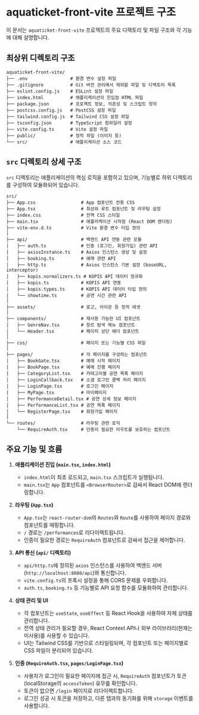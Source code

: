 # aquaticket-front-vite 프로젝트 구조

이 문서는 `aquaticket-front-vite` 프로젝트의 주요 디렉토리 및 파일 구조와 각 기능에 대해 설명합니다.

## 최상위 디렉토리 구조

```
aquaticket-front-vite/
├── .env                # 환경 변수 설정 파일
├── .gitignore          # Git 버전 관리에서 제외할 파일 및 디렉토리 목록
├── eslint.config.js    # ESLint 설정 파일
├── index.html          # 애플리케이션의 진입점 HTML 파일
├── package.json        # 프로젝트 정보, 의존성 및 스크립트 정의
├── postcss.config.js   # PostCSS 설정 파일
├── tailwind.config.js  # Tailwind CSS 설정 파일
├── tsconfig.json       # TypeScript 컴파일러 설정
├── vite.config.ts      # Vite 설정 파일
├── public/             # 정적 파일 (이미지 등)
└── src/                # 애플리케이션 소스 코드
```

## `src` 디렉토리 상세 구조

`src` 디렉토리는 애플리케이션의 핵심 로직을 포함하고 있으며, 기능별로 하위 디렉토리를 구성하여 모듈화되어 있습니다.

```
src/
├── App.css                 # App 컴포넌트 전용 CSS
├── App.tsx                 # 최상위 루트 컴포넌트 및 라우팅 설정
├── index.css               # 전역 CSS 스타일
├── main.tsx                # 애플리케이션 시작점 (React DOM 렌더링)
├── vite-env.d.ts           # Vite 환경 변수 타입 정의
│
├── api/                    # 백엔드 API 연동 관련 모듈
│   ├── auth.ts             # 인증 (로그인, 회원가입) 관련 API
│   ├── axiosInstance.ts    # Axios 인스턴스 생성 및 설정
│   ├── booking.ts          # 예매 관련 API
│   ├── http.ts             # Axios 인스턴스 기본 설정 (baseURL, interceptor)
│   ├── kopis.normalizers.ts # KOPIS API 데이터 정규화
│   ├── kopis.ts            # KOPIS API 연동
│   ├── kopis.types.ts      # KOPIS API 데이터 타입 정의
│   └── showtime.ts         # 공연 시간 관련 API
│
├── assets/                 # 로고, 아이콘 등 정적 에셋
│
├── components/             # 재사용 가능한 UI 컴포넌트
│   ├── GenreNav.tsx        # 장르 탐색 메뉴 컴포넌트
│   └── Header.tsx          # 페이지 상단 헤더 컴포넌트
│
├── css/                    # 페이지 또는 기능별 CSS 파일
│
├── pages/                  # 각 페이지를 구성하는 컴포넌트
│   ├── BookGate.tsx        # 예매 시작 페이지
│   ├── BookPage.tsx        # 예매 진행 페이지
│   ├── CategoryList.tsx    # 카테고리별 공연 목록 페이지
│   ├── LoginCallback.tsx   # 소셜 로그인 콜백 처리 페이지
│   ├── LoginPage.tsx       # 로그인 페이지
│   ├── MyPage.tsx          # 마이페이지
│   ├── PerformanceDetail.tsx # 공연 상세 정보 페이지
│   ├── PerformanceList.tsx # 공연 목록 페이지
│   └── RegisterPage.tsx    # 회원가입 페이지
│
└── routes/                 # 라우팅 관련 로직
    └── RequireAuth.tsx     # 인증이 필요한 라우트를 보호하는 컴포넌트
```

## 주요 기능 및 흐름

1.  **애플리케이션 진입 (`main.tsx`, `index.html`)**
    *   `index.html`이 최초 로드되고, `main.tsx` 스크립트가 실행됩니다.
    *   `main.tsx`는 `App` 컴포넌트를 `<BrowserRouter>`로 감싸서 React DOM에 렌더링합니다.

2.  **라우팅 (`App.tsx`)**
    *   `App.tsx`는 `react-router-dom`의 `Routes`와 `Route`를 사용하여 페이지 경로와 컴포넌트를 매핑합니다.
    *   `/` 경로는 `/performances`로 리다이렉트됩니다.
    *   인증이 필요한 경로는 `RequireAuth` 컴포넌트로 감싸서 접근을 제어합니다.

3.  **API 통신 (`api/` 디렉토리)**
    *   `api/http.ts`에 정의된 `axios` 인스턴스를 사용하여 백엔드 서버(`http://localhost:8080/api`)와 통신합니다.
    *   `vite.config.ts`의 프록시 설정을 통해 CORS 문제를 우회합니다.
    *   `auth.ts`, `booking.ts` 등 기능별로 API 요청 함수를 모듈화하여 관리합니다.

4.  **상태 관리 및 UI**
    *   각 컴포넌트는 `useState`, `useEffect` 등 React Hook을 사용하여 자체 상태를 관리합니다.
    *   전역 상태 관리가 필요할 경우, React Context API나 외부 라이브러리(현재는 미사용)를 사용할 수 있습니다.
    *   UI는 Tailwind CSS를 기반으로 스타일링되며, 각 컴포넌트 또는 페이지별로 CSS 파일이 분리되어 있습니다.

5.  **인증 (`RequireAuth.tsx`, `pages/LoginPage.tsx`)**
    *   사용자가 로그인이 필요한 페이지에 접근 시, `RequireAuth` 컴포넌트가 토큰(localStorage의 `accessToken`) 유무를 확인합니다.
    *   토큰이 없으면 `/login` 페이지로 리다이렉트합니다.
    *   로그인 성공 시 토큰을 저장하고, 다른 탭과의 동기화를 위해 `storage` 이벤트를 사용합니다.
